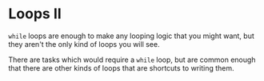 # Loops II

`while` loops are enough to make any looping logic that you might want, but
they aren't the only kind of loops you will see.

There are tasks which would require a `while` loop, but are common enough that there are other kinds
of loops that are shortcuts to writing them.


